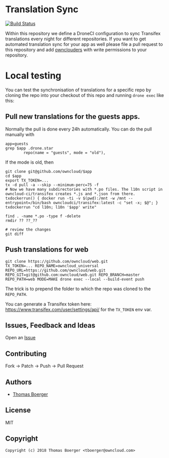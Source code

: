 # Translation Sync

[![Build Status](https://drone.owncloud.com/api/badges/owncloud/translation-sync/status.svg)](https://drone.owncloud.com/owncloud/translation-sync)

Within this repository we define a DroneCI configuration to sync Transifex translations every night for different repositories. If you want to get automated translation sync for your app as well please file a pull request to this repository and add [ownclouders](https://github.com/ownclouders) with write permissions to your repository.

# Local testing

You can test the synchronisation of translations for a specific repo by cloning the repo into your checkout of this repo and running `drone exec` like this:

## Pull new translations for the guests apps.
Normally the pull is done every 24h automatically. You can do the pull manually with

```
app=guests
grep $app .drone.star
        repo(name = "guests", mode = "old"),
```
If the mode is old, then
```
git clone git@github.com/owncloud/$app
cd $app
export TX_TOKEN=...
tx -d pull -a --skip --minimum-perc=75 -f
# Now we have many subdirectories with *.po files. The l10n script in owncloud-ci/transifex creates *.js and *.json from there.
txdockerrun() { docker run -ti -v $(pwd):/mnt -w /mnt --entrypoint=/bin/bash owncloudci/transifex:latest -c "set -x; $@"; }
txdockerrun "cd l10n; l10n '$app' write"

find . -name *.po -type f -delete
rmdir ?? ??_??

# review the changes
git diff
```


## Push translations for web

```
git clone https://github.com/owncloud/web.git
TX_TOKEN=... REPO_NAME=owncloud_universal REPO_URL=https://github.com/owncloud/web.git REPO_GIT=git@github.com:owncloud/web.git REPO_BRANCH=master REPO_PATH=web MODE=MAKE drone exec --local --build-event push
```

The trick is to prepend the folder to which the repo was cloned to the `REPO_PATH`.

You can generate a Transifex token here: https://www.transifex.com/user/settings/api/ for the `TX_TOKEN` env var.

## Issues, Feedback and Ideas

Open an [Issue](https://github.com/owncloud/translation-sync/issues)


## Contributing

Fork -> Patch -> Push -> Pull Request


## Authors

* [Thomas Boerger](https://github.com/tboerger)


## License

MIT


## Copyright

```
Copyright (c) 2018 Thomas Boerger <tboerger@owncloud.com>
```
